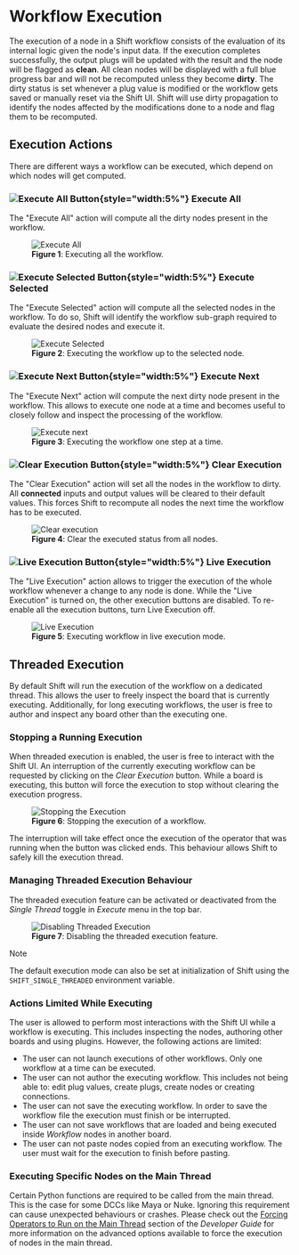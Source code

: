 # Workflow Execution

The execution of a node in a Shift workflow consists of the evaluation of its internal logic given the node's input data. If the execution completes successfully, the output plugs will be updated with the result and the node will be flagged as **clean**. All clean nodes will be displayed with a full blue progress bar and will not be recomputed unless they become **dirty**. The dirty status is set whenever a plug value is modified or the workflow gets saved or manually reset via the Shift UI. Shift will use dirty propagation to identify the nodes affected by the modifications done to a node and flag them to be recomputed.

## Execution Actions

There are different ways a workflow can be executed, which depend on which nodes will get computed. 

### ![Execute All Button](images/execute_all_default.svg){style="width:5%"} Execute All

The "Execute All" action will compute all the dirty nodes present in the workflow.

<figure>
      <img src="images/execute_all.gif" alt="Execute All">
      <figcaption><b>Figure 1</b>: Executing all the workflow.</figcaption>
</figure>


### ![Execute Selected Button](images/execute_selected_default.svg){style="width:5%"} Execute Selected

The "Execute Selected" action will compute all the selected nodes in the workflow. To do so, Shift will identify the workflow sub-graph required to evaluate the desired nodes and execute it.

<figure>
      <img src="images/execute_selected.gif" alt="Execute Selected">
      <figcaption><b>Figure 2</b>: Executing the workflow up to the selected node.</figcaption>
</figure>


### ![Execute Next Button](images/execute_next_default.svg){style="width:5%"} Execute Next

The "Execute Next" action will compute the next dirty node present in the workflow. This allows to execute one node at a time and becomes useful to closely follow and inspect the processing of the workflow.

<figure>
      <img src="images/execute_step_by_step.gif" alt="Execute next">
      <figcaption><b>Figure 3</b>: Executing the workflow one step at a time.</figcaption>
</figure>


### ![Clear Execution Button](images/clear_all_default.svg){style="width:5%"} Clear Execution

The "Clear Execution" action will set all the nodes in the workflow to dirty. All **connected** inputs and output values will be cleared to their default values. This forces Shift to recompute all nodes the next time the workflow has to be executed.

<figure>
      <img src="images/clear_execution.gif" alt="Clear execution">
      <figcaption><b>Figure 4</b>: Clear the executed status from all nodes.</figcaption>
</figure>


### ![Live Execution Button](images/execute_live_default.svg){style="width:5%"} Live Execution

The "Live Execution" action allows to trigger the execution of the whole workflow whenever a change to any node is done. While the "Live Execution" is turned on, the other execution buttons are disabled. To re-enable all the execution buttons, turn Live Execution off.

<figure>
      <img src="images/live_execution.gif" alt="Live Execution">
      <figcaption><b>Figure 5</b>: Executing workflow in live execution mode.</figcaption>
</figure>

## Threaded Execution

By default Shift will run the execution of the workflow on a dedicated thread. This allows the user to freely inspect the board that is currently executing. Additionally, for long executing workflows, the user is free to author and inspect any board other than the executing one.

### Stopping a Running Execution

When threaded execution is enabled, the user is free to interact with the Shift UI. An interruption of the currently executing workflow can be requested by clicking on the *Clear Execution* button. While a board is executing, this button will force the execution to stop without clearing the execution progress.

<figure>
      <img src="images/stopping_execution.gif" alt="Stopping the Execution">
      <figcaption><b>Figure 6</b>: Stopping the execution of a workflow.</figcaption>
</figure>

The interruption will take effect once the execution of the operator that was running when the button was clicked ends. This behaviour allows Shift to safely kill the execution thread.

### Managing Threaded Execution Behaviour

The threaded execution feature can be activated or deactivated from the *Single Thread* toggle in *Execute* menu in the top bar.

<figure>
      <img src="images/disabling_threaded_execution.gif" alt="Disabling Threaded Execution">
      <figcaption><b>Figure 7</b>: Disabling the threaded execution feature.</figcaption>
</figure>

>[!NOTE]
>The default execution mode can also be set at initialization of Shift using the `SHIFT_SINGLE_THREADED` environment variable.

### Actions Limited While Executing

The user is allowed to perform most interactions with the Shift UI while a workflow is executing. This includes inspecting the nodes, authoring other boards and using plugins. However, the following actions are limited:

- The user can not launch executions of other workflows. Only one workflow at a time can be executed.
- The user can not author the executing workflow. This includes not being able to: edit plug values, create plugs, create nodes or creating connections.
- The user can not save the executing workflow. In order to save the workflow file the execution must finish or be interrupted.
- The user can not save workflows that are loaded and being executed inside *Workflow* nodes in another board.
- The user can not paste nodes copied from an executing workflow. The user must wait for the execution to finish before pasting.

### Executing Specific Nodes on the Main Thread

Certain Python functions are required to be called from the main thread. This is the case for some DCCs like Maya or Nuke. Ignoring this requirement can cause unexpected behaviours or crashes. Please check out the [Forcing Operators to Run on the Main Thread](../../reference/developer_guide/developing_custom_catalogs#forcing-operators-to-run-on-the-main-thread) section of the *Developer Guide* for more information on the advanced options available to force the execution of nodes in the main thread.
